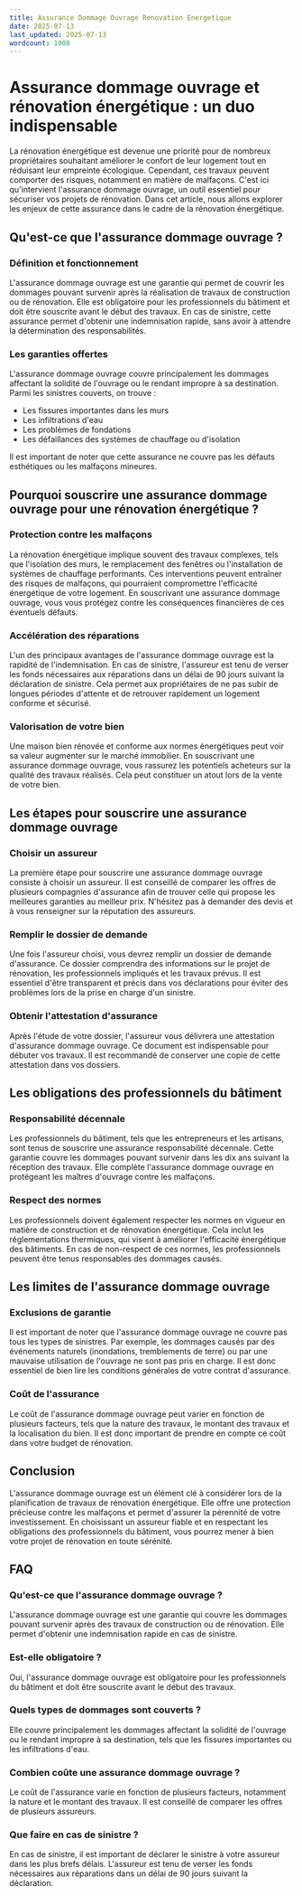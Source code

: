 ```yaml
---
title: Assurance Dommage Ouvrage Renovation Energetique
date: 2025-07-13
last_updated: 2025-07-13
wordcount: 1008
---
```


# Assurance dommage ouvrage et rénovation énergétique : un duo indispensable

La rénovation énergétique est devenue une priorité pour de nombreux propriétaires souhaitant améliorer le confort de leur logement tout en réduisant leur empreinte écologique. Cependant, ces travaux peuvent comporter des risques, notamment en matière de malfaçons. C'est ici qu'intervient l'assurance dommage ouvrage, un outil essentiel pour sécuriser vos projets de rénovation. Dans cet article, nous allons explorer les enjeux de cette assurance dans le cadre de la rénovation énergétique.

## Qu'est-ce que l'assurance dommage ouvrage ?

### Définition et fonctionnement

L'assurance dommage ouvrage est une garantie qui permet de couvrir les dommages pouvant survenir après la réalisation de travaux de construction ou de rénovation. Elle est obligatoire pour les professionnels du bâtiment et doit être souscrite avant le début des travaux. En cas de sinistre, cette assurance permet d'obtenir une indemnisation rapide, sans avoir à attendre la détermination des responsabilités.

### Les garanties offertes

L'assurance dommage ouvrage couvre principalement les dommages affectant la solidité de l'ouvrage ou le rendant impropre à sa destination. Parmi les sinistres couverts, on trouve :

- Les fissures importantes dans les murs
- Les infiltrations d'eau
- Les problèmes de fondations
- Les défaillances des systèmes de chauffage ou d'isolation

Il est important de noter que cette assurance ne couvre pas les défauts esthétiques ou les malfaçons mineures.

## Pourquoi souscrire une assurance dommage ouvrage pour une rénovation énergétique ?

### Protection contre les malfaçons

La rénovation énergétique implique souvent des travaux complexes, tels que l'isolation des murs, le remplacement des fenêtres ou l'installation de systèmes de chauffage performants. Ces interventions peuvent entraîner des risques de malfaçons, qui pourraient compromettre l'efficacité énergétique de votre logement. En souscrivant une assurance dommage ouvrage, vous vous protégez contre les conséquences financières de ces éventuels défauts.

### Accélération des réparations

L'un des principaux avantages de l'assurance dommage ouvrage est la rapidité de l'indemnisation. En cas de sinistre, l'assureur est tenu de verser les fonds nécessaires aux réparations dans un délai de 90 jours suivant la déclaration de sinistre. Cela permet aux propriétaires de ne pas subir de longues périodes d'attente et de retrouver rapidement un logement conforme et sécurisé.

### Valorisation de votre bien

Une maison bien rénovée et conforme aux normes énergétiques peut voir sa valeur augmenter sur le marché immobilier. En souscrivant une assurance dommage ouvrage, vous rassurez les potentiels acheteurs sur la qualité des travaux réalisés. Cela peut constituer un atout lors de la vente de votre bien.

## Les étapes pour souscrire une assurance dommage ouvrage

### Choisir un assureur

La première étape pour souscrire une assurance dommage ouvrage consiste à choisir un assureur. Il est conseillé de comparer les offres de plusieurs compagnies d'assurance afin de trouver celle qui propose les meilleures garanties au meilleur prix. N'hésitez pas à demander des devis et à vous renseigner sur la réputation des assureurs.

### Remplir le dossier de demande

Une fois l'assureur choisi, vous devrez remplir un dossier de demande d'assurance. Ce dossier comprendra des informations sur le projet de rénovation, les professionnels impliqués et les travaux prévus. Il est essentiel d'être transparent et précis dans vos déclarations pour éviter des problèmes lors de la prise en charge d'un sinistre.

### Obtenir l'attestation d'assurance

Après l'étude de votre dossier, l'assureur vous délivrera une attestation d'assurance dommage ouvrage. Ce document est indispensable pour débuter vos travaux. Il est recommandé de conserver une copie de cette attestation dans vos dossiers.

## Les obligations des professionnels du bâtiment

### Responsabilité décennale

Les professionnels du bâtiment, tels que les entrepreneurs et les artisans, sont tenus de souscrire une assurance responsabilité décennale. Cette garantie couvre les dommages pouvant survenir dans les dix ans suivant la réception des travaux. Elle complète l'assurance dommage ouvrage en protégeant les maîtres d'ouvrage contre les malfaçons.

### Respect des normes

Les professionnels doivent également respecter les normes en vigueur en matière de construction et de rénovation énergétique. Cela inclut les réglementations thermiques, qui visent à améliorer l'efficacité énergétique des bâtiments. En cas de non-respect de ces normes, les professionnels peuvent être tenus responsables des dommages causés.

## Les limites de l'assurance dommage ouvrage

### Exclusions de garantie

Il est important de noter que l'assurance dommage ouvrage ne couvre pas tous les types de sinistres. Par exemple, les dommages causés par des événements naturels (inondations, tremblements de terre) ou par une mauvaise utilisation de l'ouvrage ne sont pas pris en charge. Il est donc essentiel de bien lire les conditions générales de votre contrat d'assurance.

### Coût de l'assurance

Le coût de l'assurance dommage ouvrage peut varier en fonction de plusieurs facteurs, tels que la nature des travaux, le montant des travaux et la localisation du bien. Il est donc important de prendre en compte ce coût dans votre budget de rénovation.

## Conclusion

L'assurance dommage ouvrage est un élément clé à considérer lors de la planification de travaux de rénovation énergétique. Elle offre une protection précieuse contre les malfaçons et permet d'assurer la pérennité de votre investissement. En choisissant un assureur fiable et en respectant les obligations des professionnels du bâtiment, vous pourrez mener à bien votre projet de rénovation en toute sérénité.

## FAQ

### Qu'est-ce que l'assurance dommage ouvrage ?

L'assurance dommage ouvrage est une garantie qui couvre les dommages pouvant survenir après des travaux de construction ou de rénovation. Elle permet d'obtenir une indemnisation rapide en cas de sinistre.

### Est-elle obligatoire ?

Oui, l'assurance dommage ouvrage est obligatoire pour les professionnels du bâtiment et doit être souscrite avant le début des travaux.

### Quels types de dommages sont couverts ?

Elle couvre principalement les dommages affectant la solidité de l'ouvrage ou le rendant impropre à sa destination, tels que les fissures importantes ou les infiltrations d'eau.

### Combien coûte une assurance dommage ouvrage ?

Le coût de l'assurance varie en fonction de plusieurs facteurs, notamment la nature et le montant des travaux. Il est conseillé de comparer les offres de plusieurs assureurs.

### Que faire en cas de sinistre ?

En cas de sinistre, il est important de déclarer le sinistre à votre assureur dans les plus brefs délais. L'assureur est tenu de verser les fonds nécessaires aux réparations dans un délai de 90 jours suivant la déclaration.